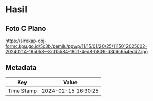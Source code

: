 # Hasil

## Foto C Plano

https://sirekap-obj-formc.kpu.go.id/5c3b/pemilu/ppwp/11/15/01/20/25/1115012025002-20240214-195058--8cf15584-18d1-4ed8-b809-d3b6c654edd2.jpg


## Metadata

| Key        | Value               |
| ---------- | ------------------- |
| Time Stamp | 2024-02-15 16:30:25 |



